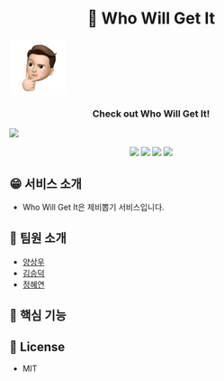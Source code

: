 <h1 align="center">🎲 Who Will Get It</h1>
<img src="whowillgetit\src\assets\images\users\user1.svg" align="center" width="100" height="100">
<h3 align="center">Check out Who Will Get It!</h3>
<img src="whowillgetit\src\assets\images\operation.gif">

<p align="center">
    <img src="https://img.shields.io/badge/html5-%23E34F26.svg?style=for-the-badge&logo=html5&logoColor=white"/>
    <img src="https://img.shields.io/badge/css3-%231572B6.svg?style=for-the-badge&logo=css3&logoColor=white"/>
    <img src="https://img.shields.io/badge/javascript-%23323330.svg?style=for-the-badge&logo=javascript&logoColor=%23F7DF1E"/>
    <img src="https://img.shields.io/badge/react-%2320232a.svg?style=for-the-badge&logo=react&logoColor=%2361DAFB"/>
</p>

## 😁 서비스 소개
- Who Will Get It은 제비뽑기 서비스입니다. 

## 👬 팀원 소개
- [양상우](https://github.com/IGhost-P)
- [김승덕](https://github.com/kimseungdeok)
- [정혜연](https://github.com/HY219)


## 🎯 핵심 기능


## 📝 License
- MIT
